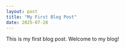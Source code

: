 ```yaml
---
layout: post
title: "My First Blog Post"
date: 2025-07-28
---
```


This is my first blog post. Welcome to my blog!
